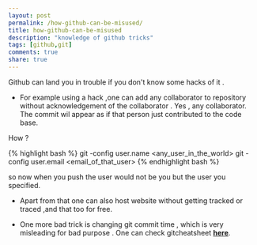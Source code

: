 ```yaml
---
layout: post
permalink: /how-github-can-be-misused/
title: how-github-can-be-misused
description: "knowledge of github tricks"
tags: [github,git]
comments: true
share: true
---
```



Github can land you in trouble if you don't know some hacks of it .

+ For example using  a hack ,one can add any collaborator to repository without acknowledgement of the collaborator . Yes , any  collaborator. The commit wil appear as if that person just contributed to the code base.

How ?

{% highlight bash %}
git -config user.name <any_user_in_the_world>
git -config user.email <email_of_that_user>
{% endhighlight bash %}

so now when you push the user would not be you but the user you specified.

+ Apart from that one can also host website without getting tracked or traced ,and that too for free.

+ One more bad trick is changing git commit time , which is very misleading for bad purpose . One can check gitcheatsheet <b><a href="https://github.com/igauravsehrawat/Utility-scripts/blob/master/productivity/git_cheatsheet">here</a></b>.

